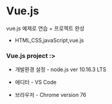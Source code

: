 Vue.js 
============ 
vue.js 예제로 연습 + 프로젝트 완성
- HTML,CSS,javaScript,vue.js

### Vue.js project  :>

- 개발환경 설정 - node.js ver 10.16.3 LTS

- 에디터 - VS Code

- 브라우저 - Chrome version 76


